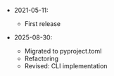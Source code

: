 * 2021-05-11:
	* First release

* 2025-08-30:
	* Migrated to pyproject.toml
	* Refactoring
	* Revised: CLI implementation


